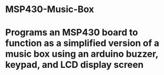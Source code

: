 # MSP430-Music-Box

# Programs an MSP430 board to function as a simplified version of a music box using an arduino buzzer, keypad, and LCD display screen

